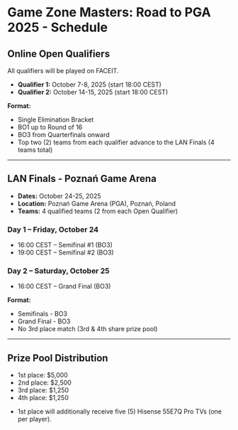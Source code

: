 # Game Zone Masters: Road to PGA 2025 - Schedule

## Online Open Qualifiers
All qualifiers will be played on FACEIT.  
- **Qualifier 1:** October 7-8, 2025 (start 18:00 CEST)  
- **Qualifier 2:** October 14-15, 2025 (start 18:00 CEST)  

**Format:**  
- Single Elimination Bracket  
- BO1 up to Round of 16  
- BO3 from Quarterfinals onward  
- Top two (2) teams from each qualifier advance to the LAN Finals (4 teams total)  

---

## LAN Finals - Poznań Game Arena
- **Dates:** October 24-25, 2025  
- **Location:** Poznań Game Arena (PGA), Poznań, Poland  
- **Teams:** 4 qualified teams (2 from each Open Qualifier)

### Day 1 – Friday, October 24
- 16:00 CEST – Semifinal #1 (BO3)  
- 19:00 CEST – Semifinal #2 (BO3)  

### Day 2 – Saturday, October 25
- 16:00 CEST – Grand Final (BO3)  

**Format:**  
- Semifinals - BO3  
- Grand Final - BO3  
- No 3rd place match (3rd & 4th share prize pool)  

---

## Prize Pool Distribution
- 1st place: $5,000  
- 2nd place: $2,500  
- 3rd place: $1,250  
- 4th place: $1,250
  
+ 1st place will additionally receive five (5) Hisense 55E7Q Pro TVs (one per player).
